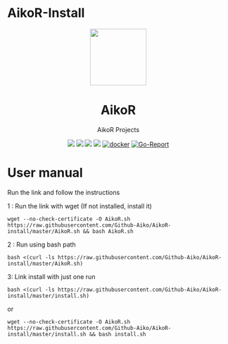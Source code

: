 # AikoR-Install
<p align="center"><img src="https://avatars.githubusercontent.com/u/91626055?v=4" width="128" /></p>

<div align="center">

# AikoR
AikoR Projects

[![](https://img.shields.io/badge/Telegram-group-green?style=flat-square)](https://t.me/AikoXrayR)
[![](https://img.shields.io/badge/Telegram-channel-blue?style=flat-square)](https://t.me/AikoCute_Support)
[![](https://img.shields.io/github/downloads/Github-Aiko/AikoR/total.svg?style=flat-square)](https://github.com/Github-Aiko/AikoR/releases)
[![](https://img.shields.io/github/v/release/Github-Aiko/AikoR?style=flat-square)](https://github.com/Github-Aiko/AikoR/releases)
[![docker](https://img.shields.io/docker/v/aikocute/aikor?label=Docker%20image&sort=semver)](https://hub.docker.com/r/aikocute/aikor)
[![Go-Report](https://goreportcard.com/badge/github.com/Github-Aiko/AikoR?style=flat-square)](https://goreportcard.com/report/github.com/Github-Aiko/AikoR)
</div>

# User manual
Run the link and follow the instructions

1 : Run the link with wget (If not installed, install it)
```
wget --no-check-certificate -O AikoR.sh https://raw.githubusercontent.com/Github-Aiko/AikoR-install/master/AikoR.sh && bash AikoR.sh
```


2 : Run using bash path
```
bash <(curl -ls https://raw.githubusercontent.com/Github-Aiko/AikoR-install/master/AikoR.sh)
```

3: Link install with just one run
```
bash <(curl -ls https://raw.githubusercontent.com/Github-Aiko/AikoR-install/master/install.sh)
```
or
```
wget --no-check-certificate -O AikoR.sh https://raw.githubusercontent.com/Github-Aiko/AikoR-install/master/install.sh && bash install.sh
```
